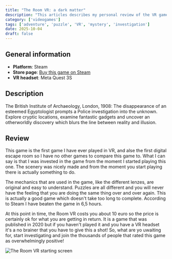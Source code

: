 ```yaml
---
title: "The Room VR: a dark matter"
description: "This articles describes my personal review of the VR game, The room: a dark matter."
category: ['videogames']
tags: ['adventure', 'puzzle', 'VR', 'mystery', 'investigation']
date: 2025-10-04
draft: false
---
```


## General information
* **Platform**: Steam
* **Store page**: [Buy this game on Steam](https://store.steampowered.com/app/1104380/The_Room_VR_A_Dark_Matter/)
* **VR headset**: Meta Quest 3S

## Description
The British Institute of Archaeology, London, 1908: The disappearance of an esteemed Egyptologist prompts a Police investigation into the unknown. Explore cryptic locations, examine fantastic gadgets and uncover an otherworldly discovery which blurs the line between reality and illusion.

## Review
This game is the first game I have ever played in VR, and alse the first digital escape room so I have no other games to compare this game to. What I can say is that I was invested in the game from the moment I started playing this one. The scenery was nicely made and from the moment you start playing there is actually something to do.

The mechanics that are used in the game, like the different lenzes, are original and easy to understand. Puzzles are all different and you will never have the feeling that you are doing the same thing over and over again. This is actually a good game which doesn't take too long to complete. According to Steam I have beaten the game in 6,5 hours.

At this point in time, the Room VR costs you about 10 euro so the price is certainly ok for what you are getting in return. It is a game that was published in 2020 but if you haven't played it and you have a VR headset it's a no brainer that you have to give this a shot! So, what are yo uwaiting for, start investigating and join the thousands of people that rated this game as overwhelmingly positive!

![The Room VR starting screen](https://shared.fastly.steamstatic.com/store_item_assets/steam/apps/1104380/ss_a9aaa43921663eb22b41391a7d35760cc1195d97.1920x1080.jpg?t=1646758373 "The Room VR, at the police station")